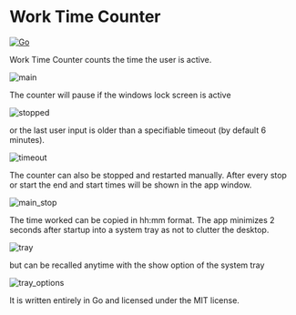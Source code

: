 # Work Time Counter
[![Go](https://github.com/asap2Go/WorkTimer/actions/workflows/build.yml/badge.svg)](https://github.com/asap2Go/WorkTimer/actions/workflows/build.yml)

Work Time Counter counts the time the user is active.

![main](https://github.com/asap2Go/Work-Time-Counter/assets/96501510/a801a5e1-556c-4c9c-ab11-0f3a0ccb8be7)

The counter will pause if the windows lock screen is active 

![stopped](https://github.com/asap2Go/Work-Time-Counter/assets/96501510/527016f7-4d4d-4995-8bb5-9a96caf81379)

or the last user input is older than a specifiable timeout (by default 6 minutes).

![timeout](https://github.com/asap2Go/Work-Time-Counter/assets/96501510/632d713f-4658-44e2-b3e5-e77852e3e3d1)

The counter can also be stopped and restarted manually.
After every stop or start the end and start times will be shown in the app window.

![main_stop](https://github.com/asap2Go/Work-Time-Counter/assets/96501510/6701d267-f582-4461-a4ae-ecbafaaceb05)

The time worked can be copied in hh:mm format.
The app minimizes 2 seconds after startup into a system tray as not to clutter the desktop.

![tray](https://github.com/asap2Go/Work-Time-Counter/assets/96501510/1b4c8cb9-c86a-41a6-92f2-fab6be86f86b)

but can be recalled anytime with the show option of the system tray

![tray_options](https://github.com/asap2Go/Work-Time-Counter/assets/96501510/e21146a0-ca5e-4d12-8255-31aa37a73674)

It is written entirely in Go and licensed under the MIT license.
